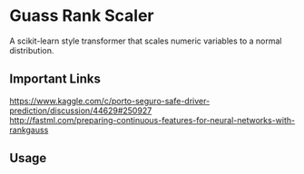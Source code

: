 # Guass Rank Scaler
  
A scikit-learn style transformer that scales numeric variables to a normal distribution.
  
## Important Links
  
https://www.kaggle.com/c/porto-seguro-safe-driver-prediction/discussion/44629#250927  
http://fastml.com/preparing-continuous-features-for-neural-networks-with-rankgauss  
  
## Usage


